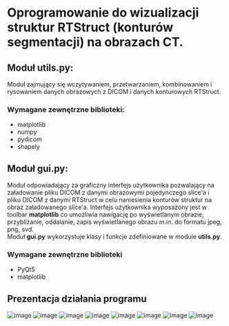 # Oprogramowanie do wizualizacji struktur RTStruct (konturów segmentacji) na obrazach CT.


## Moduł utils.py:  
Moduł zajmujący się wczytywaniem, przetwarzaniem, kombinowaniem i rysowaniem danych obrazowych z DICOM i danych konturowych RTStruct.

### Wymagane zewnętrzne biblioteki:
- matplotlib
- numpy
- pydicom
- shapely

## Moduł gui.py:
Moduł odpowiadający za graficzny interfejs użytkownika pozwalający na załadowanie pliku DICOM z danymi obrazowymi pojedynczego slice'a 
i pliku DICOM z danymi RTStruct w celu naniesienia konturów struktur na obraz załadowanego slice'a. Interfejs użytkownika wyposażony jest w toolbar **matplotlib** co umożliwia
nawigację po wyświetlanym obrazie, przybliżanie, oddalanie, zapis wyświetlanego obrazu m.in. do formatu jpeg, png, svd.  
Moduł **gui.py** wykorzystuje klasy i funkcje zdefiniowane w module **utils.py**.

### Wymagane zewnętrzne biblioteki
- PyQt5
- matplotlib

## Prezentacja działania programu
![image](https://user-images.githubusercontent.com/62251572/156835881-5ac0671a-d0c1-45aa-a492-4a2bb58e1142.png)
![image](https://user-images.githubusercontent.com/62251572/156836120-d76f0e3e-4625-44ec-a1cc-3bcb3057fa46.png)
![image](https://user-images.githubusercontent.com/62251572/156836252-45d01cce-16c5-44d5-b65d-40365700faae.png)
![image](https://user-images.githubusercontent.com/62251572/156836373-158c42bb-875e-4593-b2ba-b1223f83b021.png)
![image](https://user-images.githubusercontent.com/62251572/156836457-5ff79bd9-3cf5-4d44-ab48-7369cdef2760.png)
![image](https://user-images.githubusercontent.com/62251572/156836768-0dff2d51-6b99-4909-94f5-fb52330e2412.png)
![image](https://user-images.githubusercontent.com/62251572/156835313-79f738b9-bc4e-4d98-a8ba-443a4d407713.png)
![image](https://user-images.githubusercontent.com/62251572/156835677-8d00ecf5-ebe3-494e-8527-65a556599f73.png)
